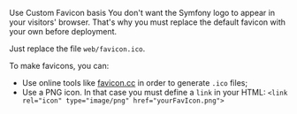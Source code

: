 Use Custom Favicon
basis
You don't want the Symfony logo to appear in your visitors' browser. That's why you must replace the default favicon with your own before deployment.

Just replace the file `web/favicon.ico`.

To make favicons, you can:
* Use online tools like [favicon.cc](http://www.favicon.cc) in order to generate `.ico` files;
* Use a PNG icon. In that case you must define a `link` in your HTML: `<link rel="icon" type="image/png" href="yourFavIcon.png">`
